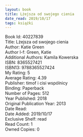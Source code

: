 ```yaml
---
layout: book
title: Lżejsza od swojego cienia
date_read: 2019/10/17
tags: książki
---
```


Book Id: 40227839<br />
Title: Lżejsza od swojego cienia<br />
Author: Katie Green<br />
Author l-f: Green, Katie<br />
Additional Authors: Kamila Kowerska<br />
ISBN: 8365527421<br />
ISBN13: 9788365527424<br />
My Rating: 5<br />
Average Rating: 4.39<br />
Publisher: timof i cisi wspólnicy<br />
Binding: Paperback<br />
Number of Pages: 512<br />
Year Published: 2018<br />
Original Publication Year: 2013<br />
Date Read: <br />
Date Added: 2019/10/17<br />
Exclusive Shelf: read<br />
Read Count: 1<br />
Owned Copies: 0<br />


